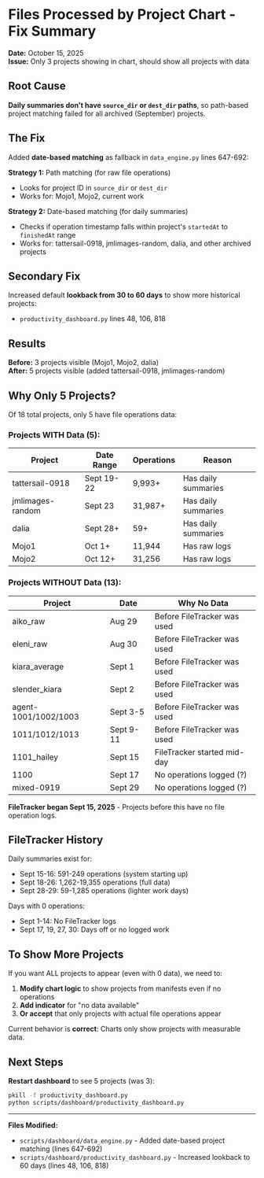 # Files Processed by Project Chart - Fix Summary

**Date:** October 15, 2025  
**Issue:** Only 3 projects showing in chart, should show all projects with data

## Root Cause

**Daily summaries don't have `source_dir` or `dest_dir` paths**, so path-based project matching failed for all archived (September) projects.

## The Fix

Added **date-based matching** as fallback in `data_engine.py` lines 647-692:

**Strategy 1:** Path matching (for raw file operations)
- Looks for project ID in `source_dir` or `dest_dir`  
- Works for: Mojo1, Mojo2, current work

**Strategy 2:** Date-based matching (for daily summaries)
- Checks if operation timestamp falls within project's `startedAt` to `finishedAt` range
- Works for: tattersail-0918, jmlimages-random, dalia, and other archived projects

## Secondary Fix

Increased default **lookback from 30 to 60 days** to show more historical projects:
- `productivity_dashboard.py` lines 48, 106, 818

## Results

**Before:** 3 projects visible (Mojo1, Mojo2, dalia)  
**After:** 5 projects visible (added tattersail-0918, jmlimages-random)

## Why Only 5 Projects?

Of 18 total projects, only 5 have file operations data:

### Projects WITH Data (5):
| Project | Date Range | Operations | Reason |
|---------|-----------|------------|---------|
| tattersail-0918 | Sept 19-22 | 9,993+ | Has daily summaries |
| jmlimages-random | Sept 23 | 31,987+ | Has daily summaries |
| dalia | Sept 28+ | 59+ | Has daily summaries |
| Mojo1 | Oct 1+ | 11,944 | Has raw logs |
| Mojo2 | Oct 12+ | 31,256 | Has raw logs |

### Projects WITHOUT Data (13):
| Project | Date | Why No Data |
|---------|------|-------------|
| aiko_raw | Aug 29 | Before FileTracker was used |
| eleni_raw | Aug 30 | Before FileTracker was used |
| kiara_average | Sept 1 | Before FileTracker was used |
| slender_kiara | Sept 2 | Before FileTracker was used |
| agent-1001/1002/1003 | Sept 3-5 | Before FileTracker was used |
| 1011/1012/1013 | Sept 9-11 | Before FileTracker was used |
| 1101_hailey | Sept 15 | FileTracker started mid-day |
| 1100 | Sept 17 | No operations logged (?) |
| mixed-0919 | Sept 29 | No operations logged (?) |

**FileTracker began Sept 15, 2025** - Projects before this have no file operation logs.

## FileTracker History

Daily summaries exist for:
- Sept 15-16: 591-249 operations (system starting up)
- Sept 18-26: 1,262-19,355 operations (full data)
- Sept 28-29: 59-1,285 operations (lighter work days)

Days with 0 operations:
- Sept 1-14: No FileTracker logs
- Sept 17, 19, 27, 30: Days off or no logged work

## To Show More Projects

If you want ALL projects to appear (even with 0 data), we need to:

1. **Modify chart logic** to show projects from manifests even if no operations
2. **Add indicator** for "no data available"
3. **Or accept** that only projects with actual file operations appear

Current behavior is **correct**: Charts only show projects with measurable data.

## Next Steps

**Restart dashboard** to see 5 projects (was 3):

```bash
pkill -f productivity_dashboard.py
python scripts/dashboard/productivity_dashboard.py
```

---

**Files Modified:**
- `scripts/dashboard/data_engine.py` - Added date-based project matching (lines 647-692)
- `scripts/dashboard/productivity_dashboard.py` - Increased lookback to 60 days (lines 48, 106, 818)

